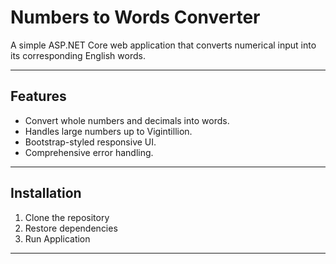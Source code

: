 # Numbers to Words Converter

A simple ASP.NET Core web application that converts numerical input into its corresponding English words.

---

## Features

- Convert whole numbers and decimals into words.
- Handles large numbers up to Vigintillion.
- Bootstrap-styled responsive UI.
- Comprehensive error handling.

---

## Installation
1. Clone the repository
2. Restore dependencies
3. Run Application

---  
